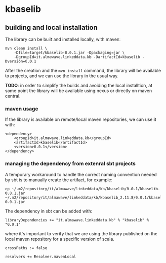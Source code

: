 kbaselib
==============

## building and local installation

The library can be built and installed locally, with maven:

```
mvn clean install \
	-Dfile=target/kbaselib-0.0.1.jar -Dpackaging=jar \
	-DgroupId=it.almawave.linkeddata.kb -DartifactId=kbaselib -Dversion=0.0.1 
```

After the creation and the `mvn install` command, the library will be available to projects, and we can use the library in the usual way.

**TODO**: in order to simplify the builds and avoiding the local installtion, at some point the library will be available using nexus or directly on maven central.

### maven usage

If the library is available on remote/local maven repositories, we can use it with:

```
<dependency>
	<groupId>it.almawave.linkeddata.kb</groupId>
	<artifactId>kbaselib</artifactId>
	<version>0.0.1</version>
</dependency>
```

### managing the dependency from extenral sbt projects

A temporary workaround to handle the correct naming convention needed by sbt is to manually create the artifact, for example:

```
cp ~/.m2/repository/it/almawave/linkeddata/kb/kbaselib/0.0.1/kbaselib-0.0.1.jar ~/.m2/repository/it/almawave/linkeddata/kb/kbaselib_2.11.8/0.0.1/kbaselib-0.0.1.jar
```

The dependency in sbt can be added with:

```
libraryDependencies += "it.almawave.linkeddata.kb" % "kbaselib" % "0.0.1" 
```

where it's important to verify that we are using the library published on the local maven repository for a specific version of scala.

```
crossPaths := false

resolvers += Resolver.mavenLocal
```

